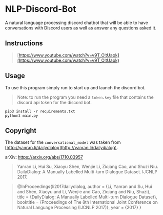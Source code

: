 # NLP-Discord-Bot
A natural language processing discord chatbot that will be able 
to have conversations with Discord users as well as answer any questions asked it.

## Instructions
> [https://www.youtube.com/watch?v=v9T_OltUaok](https://www.youtube.com/watch?v=v9T_OltUaok)

## Usage
To use this program simply run to start up and launch the discord bot. 
> Note: to run the program you need a `token.key` file that contains the discord
> api token for the discord bot. 
```commandline
pip3 install -r requirements.txt
python3 main.py
```

## Copyright
The dataset for the `conversational_model` was taken from 
[http://yanran.li/dailydialog](http://yanran.li/dailydialog).

arXiv: https://arxiv.org/abs/1710.03957 

> Yanran Li, Hui Su, Xiaoyu Shen, Wenjie Li, Ziqiang Cao, and Shuzi Niu. DailyDialog: A Manually Labelled Multi-turn Dialogue Dataset. IJCNLP 2017.

> @InProceedings{li2017dailydialog,
    author = {Li, Yanran and Su, Hui and Shen, Xiaoyu and Li, Wenjie and Cao, Ziqiang and Niu, Shuzi},
    title = {DailyDialog: A Manually Labelled Multi-turn Dialogue Dataset},
    booktitle = {Proceedings of The 8th International Joint Conference on Natural Language Processing (IJCNLP 2017)},
    year = {2017}
}
